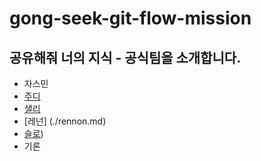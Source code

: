 # gong-seek-git-flow-mission

## 공유해줘 너의 지식 - 공식팀을 소개합니다.

- 자스민
- [주디](./judy/README.md)
- [샐리](/%EC%83%90%EB%A6%AC.md)
- [레넌] (./rennon.md)
- [슬로](./slow.md))
- 기론



